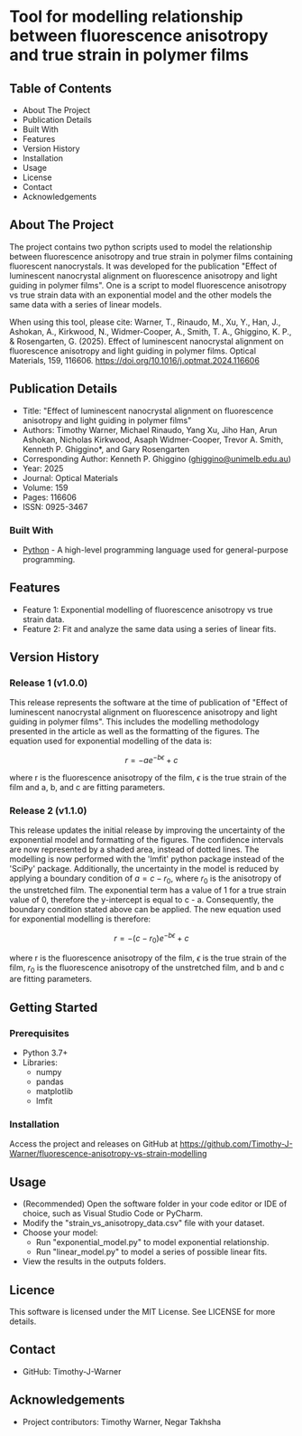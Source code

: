 # Tool for modelling relationship between fluorescence anisotropy and true strain in polymer films

## Table of Contents

- About The Project
- Publication Details
- Built With
- Features
- Version History
- Installation
- Usage
- License
- Contact
- Acknowledgements

## About The Project

The project contains two python scripts used to model the relationship between fluorescence anisotropy and true strain in 
polymer films containing fluorescent nanocrystals. It was developed for the publication "Effect of 
luminescent nanocrystal alignment on fluorescence anisotropy and light guiding in polymer films". One is a script to 
model fluorescence anisotropy vs true strain data with an exponential model and the other models the same data with a 
series of linear models.

When using this tool, please cite: Warner, T., Rinaudo, M., Xu, Y., Han, J., Ashokan, A., Kirkwood, N., Widmer-Cooper, A., 
Smith, T. A., Ghiggino, K. P., & Rosengarten, G. (2025). Effect of luminescent nanocrystal alignment on fluorescence 
anisotropy and light guiding in polymer films. Optical Materials, 159, 116606. https://doi.org/10.1016/j.optmat.2024.116606

## Publication Details

- Title: "Effect of luminescent nanocrystal alignment on fluorescence anisotropy and light guiding in polymer films"
- Authors: Timothy Warner, Michael Rinaudo, Yang Xu, Jiho Han, Arun Ashokan, Nicholas Kirkwood, Asaph Widmer-Cooper, 
Trevor A. Smith, Kenneth P. Ghiggino*, and Gary Rosengarten
- Corresponding Author: Kenneth P. Ghiggino (ghiggino@unimelb.edu.au)
- Year: 2025
- Journal: Optical Materials
- Volume: 159
- Pages: 116606
- ISSN: 0925-3467

### Built With

- [Python](https://www.python.org/) - A high-level programming language used for general-purpose programming.

## Features

- Feature 1: Exponential modelling of fluorescence anisotropy vs true strain data.
- Feature 2: Fit and analyze the same data using a series of linear fits.

## Version History

### Release 1 (v1.0.0)

This release represents the software at the time of publication of "Effect of luminescent nanocrystal alignment on fluorescence 
anisotropy and light guiding in polymer films". This includes the modelling methodology presented in the article as well
as the formatting of the figures. The equation used for exponential modelling of the data is:

$$r = -ae^{-b\epsilon} + c$$

where r is the fluorescence anisotropy of the film, $\epsilon$ is the true strain of the film and a, b, and c are fitting parameters.

### Release 2 (v1.1.0)

This release updates the initial release by improving the uncertainty of the exponential model and formatting of the 
figures. The confidence intervals are now represented by a shaded area, instead of dotted lines. The modelling is now 
performed with the 'lmfit' python package instead of the 'SciPy' package. Additionally, the uncertainty in the model is 
reduced by applying a boundary condition of $a = c - r_0$, where $r_0$ is the anisotropy of the unstretched film. 
The exponential term has a value of 1 for a true strain value of 0, therefore the y-intercept is equal to c - a. 
Consequently, the boundary condition stated above can be applied. The new equation used for exponential modelling is 
therefore:

$$r = -(c - r_0)e^{-b\epsilon} + c$$

where r is the fluorescence anisotropy of the film, $\epsilon$ is the true strain of the film, $r_0$ is the fluorescence 
anisotropy of the unstretched film, and b and c are fitting parameters.

## Getting Started

### Prerequisites

- Python 3.7+
- Libraries:
  - numpy
  - pandas
  - matplotlib
  - lmfit

### Installation

Access the project and releases on GitHub at https://github.com/Timothy-J-Warner/fluorescence-anisotropy-vs-strain-modelling

## Usage

- (Recommended) Open the software folder in your code editor or IDE of choice, such as Visual Studio Code or PyCharm.
- Modify the "strain_vs_anisotropy_data.csv" file with your dataset.
- Choose your model:
  - Run "exponential_model.py" to model exponential relationship.
  - Run "linear_model.py" to model a series of possible linear fits.
- View the results in the outputs folders.

## Licence

This software is licensed under the MIT License. See LICENSE for more details.

## Contact

- GitHub: Timothy-J-Warner

## Acknowledgements

- Project contributors: Timothy Warner, Negar Takhsha
